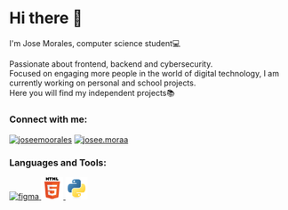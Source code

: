 <h1>Hi there 🦁</h1>
<p>I'm Jose Morales, computer science student💻<p>
Passionate about frontend, backend and cybersecurity.<br>
Focused on engaging more people in the world of digital technology, I am currently working on personal and school projects.<br>
Here you will find my independent projects📚<br>

<h3 align="left">Connect with me:</h3>
<p align="left">
<a href="https://twitter.com/joseemoorales" target="blank"><img align="center" src="https://raw.githubusercontent.com/rahuldkjain/github-profile-readme-generator/master/src/images/icons/Social/twitter.svg" alt="joseemoorales" height="30" width="40" /></a>
<a href="https://instagram.com/josee.moraa" target="blank"><img align="center" src="https://raw.githubusercontent.com/rahuldkjain/github-profile-readme-generator/master/src/images/icons/Social/instagram.svg" alt="josee.moraa" height="30" width="40" /></a>
</p>

<h3 align="left">Languages and Tools:</h3>
<p align="left"> <a href="https://www.figma.com/" target="_blank" rel="noreferrer"> <img src="https://www.vectorlogo.zone/logos/figma/figma-icon.svg" alt="figma" width="40" height="40"/> </a> <a href="https://www.w3.org/html/" target="_blank" rel="noreferrer"> <img src="https://raw.githubusercontent.com/devicons/devicon/master/icons/html5/html5-original-wordmark.svg" alt="html5" width="40" height="40"/> </a> <a href="https://www.python.org" target="_blank" rel="noreferrer"> <img src="https://raw.githubusercontent.com/devicons/devicon/master/icons/python/python-original.svg" alt="python" width="40" height="40"/> </a> </p>


